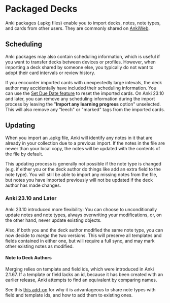 # Packaged Decks

<!-- toc -->

Anki packages (.apkg files) enable you to import decks, notes, note types, and cards from
other users. They are commonly shared on [AnkiWeb](https://ankiweb.net/shared/decks).

## Scheduling

Anki packages may also contain scheduling information, which is useful if you want to
transfer decks between devices or profiles. However, when importing
a deck shared by someone else, you typically do not want to adopt their card intervals
or review history.

If you encounter imported cards with unexpectedly large intevals, the deck author may
accidentally have included their scheduling information. You can use the
[Set Due Date feature](../browsing.md#cards) to reset the imported cards. On Anki
23.10 and later, you can remove any scheduling information during the import process
by leaving the "**Import any learning progress** option" unselected. This will also remove
any "leech" or "marked" tags from the imported cards.

## Updating

When you import an .apkg file, Anki will identify any notes in it that are
already in your collection due to a previous import. If the notes in the file
are newer than your local copy, the notes will be updated with the contents of
the file by default.

This updating process is generally not possible if the note type is changed (e.g. if either
you or the deck author do things like add an extra field to the note type).
You will still be able to import any missing notes from the file, but
notes you have imported previously will not be updated if the deck author
has made changes.

### Anki 23.10 and Later

Anki 23.10 introduced more flexibility: You can choose to unconditionally
update notes and note types, always overwriting your modifications,
or, on the other hand, never update existing objects.

Also, if both you and the deck author modified the same note type, you can now decide to
_merge_ the two versions. This will preserve all templates and fields contained in
either one, but will require a full sync, and may mark other existing notes as modified.

#### Note to Deck Authors

Merging relies on template and field ids, which were introduced in Anki 2.1.67.
If a template or field lacks an id, because it has been created with an earlier
release, Anki attempts to find an equivalent by comparing names.

See this [this add-on](https://ankiweb.net/shared/info/2063785767) for why it is
advantageous to share note types with field and template ids, and how to add them to
existing ones.
